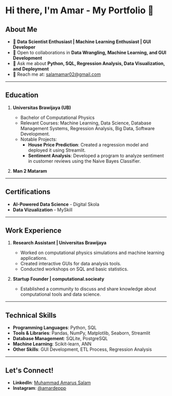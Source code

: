 # Hi there, I'm Amar - My Portfolio 👋

## About Me
- 💼 **Data Scientist Enthusiast | Machine Learning Enthusiast | GUI Developer**
- 🤝 Open to collaborations in **Data Wrangling, Machine Learning, and GUI Development**
- 💬 Ask me about **Python, SQL, Regression Analysis, Data Visualization, and Deployment**
- 📧 Reach me at: salamamar02@gmail.com

---

## Education
1. **Universitas Brawijaya (UB)**  
   - Bachelor of Computational Physics  
   - Relevant Courses: Machine Learning, Data Science, Database Management Systems, Regression Analysis, Big Data, Software Development.  
   - Notable Projects:
     - **House Price Prediction**: Created a regression model and deployed it using Streamlit.  
     - **Sentiment Analysis**: Developed a program to analyze sentiment in customer reviews using the Naive Bayes Classifier.  

2. **Man 2 Mataram**  
   
---

## Certifications
- **AI-Powered Data Science** - Digital Skola
- **Data Vizualization** - MySkill    

---

## Work Experience

1. **Research Assistant | Universitas Brawijaya** 
   - Worked on computational physics simulations and machine learning applications.  
   - Created interactive GUIs for data analysis tools.  
   - Conducted workshops on SQL and basic statistics.  

2. **Startup Founder | computational.socieaty**  
   - Established a community to discuss and share knowledge about computational tools and data science.

---

## Technical Skills
- **Programming Languages**: Python, SQL  
- **Tools & Libraries**: Pandas, NumPy, Matplotlib, Seaborn, Streamlit  
- **Database Management**: SQLite, PostgreSQL  
- **Machine Learning**: Scikit-learn, ANN  
- **Other Skills**: GUI Development, ETL Process, Regression Analysis  

---

## Let's Connect!
- **LinkedIn**: [Muhammad Amarus Salam](https://linkedin.com/in/muhammad-amarus-salam)  
- **Instagram**: [@amardeppp](https://instagram.com/amardeppp)  

